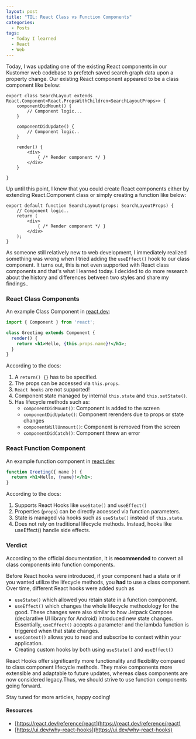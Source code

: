 ```yaml
---
layout: post
title: "TIL: React Class vs Function Components"
categories:
  - Posts
tags:
  - Today I learned
  - React
  - Web
---
```


Today, I was updating one of the existing React components in our Kustomer web codebase to prefetch saved search graph data upon a property change. Our existing React component appeared to be a class component like below:

```tsx
export class SearchLayout extends React.Component<React.PropsWithChildren<SearchLayoutProps>> {
    componentDidMount() {
        // Component logic...
    }

    componentDidUpdate() {
        // Component logic..
    }

    render() {
        <div>
            { /* Render component */ }
        </div>
    }

}
```

Up until this point, I knew that you could create React components either by extending React.Component class or simply creating a function like below: 

```tsx
export default function SearchLayout(props: SearchLayoutProps) {
    // Component logic..
    return (
        <div>
            { /* Render component */ }
        </div>
    );
} 
```

As someone still relatively new to web development, I immediately realized something was wrong when I tried adding the `useEffect()` hook to our class component. It turns out, this is not even supported with React class components and that's what I learned today. I decided to do more research about the history and differences between two styles and share my findings..

### React Class Components

An example Class Component in [react.dev](https://react.dev/reference/react/Component#defining-a-class-component):
```jsx
import { Component } from 'react';

class Greeting extends Component {
  render() {
    return <h1>Hello, {this.props.name}!</h1>;
  }
}
```

According to the docs:

1. A `return() {}` has to be specified.
2. The props can be accessed via `this.props`.
3. `React hooks` are not supported!
4. Component state managed by internal `this.state` and `this.setState()`.
5. Has lifecycle methods such as: 
    - `componentDidMount()`: Component is added to the screen
    - `componentDidUpdate()`: Component rerenders due to props or state changes
    - `componentWillUnmount()`: Component is removed from the screen
    - `componentDidCatch()`: Component threw an error 


### React Function Component

An example function component in [react.dev](https://react.dev/reference/react/Component#alternatives)
```jsx
function Greeting({ name }) {
  return <h1>Hello, {name}!</h1>;
}
```

According to the docs:
1. Supports React Hooks like `useState()` and `useEffect()` 
2. Properties (`props`) can be directly accessed via function parameters.
3. State is managed via hooks such as `useState()` instead of `this.state`.
4. Does not rely on traditional lifecycle methods. Instead, hooks like useEffect() handle side effects.


### Verdict

According to the official documentation, it is **recommended** to convert all class components into function components.

Before React hooks were introduced, if your component had a state or if you wanted utilize the lifecycle methods, you **had** to use a class component. Over time, different React hooks were added such as

- `useState()` which allowed you retain state in a function component.
- `useEffect()` which changes the whole lifecycle methodology for the good. These changes were also similar to how Jetpack Compose (declarative UI library for Android) introduced new state changes. Essentially, `useEffect()` accepts a parameter and the lambda function is triggered when that state changes.
- `useContext()` allows you to read and subscribe to context within your application.
- Creating custom hooks by both using `useState()` and `useEffect()`

React Hooks offer significantly more functionality and flexibility compared to class component lifecycle methods. They make components more extensible and adaptable to future updates, whereas class components are now considered legacy.Thus, we should strive to use function components going forward.

Stay tuned for more articles, happy coding!

#### Resources 
- [https://react.dev/reference/react](https://react.dev/reference/react)
- [https://ui.dev/why-react-hooks](https://ui.dev/why-react-hooks)
